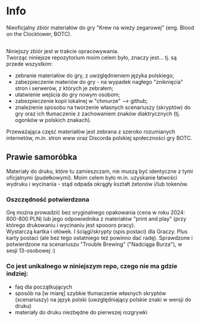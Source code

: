 # Info

Nieoficjalny zbiór materiałów do gry "Krew na wieży zegarowej" (eng. Blood on the Clocktower, BOTC).

##

Niniejszy zbiór jest w trakcie opracowywania.  
Tworząc niniejsze repozytorium moim celem było, znaczy jest... tj. są przede wszystkim:

- zebranie materiałów do gry, z uwzględnieniem języka polskiego;
- zabezpieczenie materiów do gry - na wypadek nagłego "zniknięcia" stron i serwerów, z których je zebrałem;
- ułatwienie wejścia do gry nowym osobom;
- zabezpieczenie kopii lokalnej w "chmurze" --> github;
- znalezienie sposobu na tworzenie własnych scenariuszy (skryptów) do gry oraz ich tłumaczenie z zachowaniem znaków diaktrycznych (tj. ogonków w polskich znakach).

Przeważająca część materiałów jest zebrana z szeroko rozumianych internetów, m.in. stron www oraz Discorda polskiej społeczności gry BOTC.

## Prawie samoróbka

Materiały do druku, które tu zamieszczam, nie muszą być identyczne z tymi oficjalnymi (pudełkowymi).
Moim celem było m.in. uzyskanie łatwości wydruku i wycinania - stąd odpada okrągły kształt żetonów i/lub tokenów.

### Oszczędność potwierdzona

Grę można prowadzić bez oryginalnego opakowania (cena w roku 2024: 600-800 PLN) lub jego odpowiednika z materiałów "print and play" (przy którego drukowaniu i wycinaniu jest spoooro pracy).  
Wystarczą kartka i ołówek. I ściągi/skrypty (spis postaci) dla Graczy. Plus karty postaci (ale bez tego ostatniego też powinno dać radę).
Sprawdzone i potwierdzone na scenariuszu "Trouble Brewing" ("Nadciąga Burza"), w sesji 13-osobowej :)

### Co jest unikalnego w niniejszym repo, czego nie ma gdzie indziej:

- faq dla początkujących
- sposób na [w miarę] szybkie tłumaczenie własnych skryptów (scenariuszy) na język polski (uwzględniający polskie znaki w wersji do druku)
- materiały do druku niezbędne do pierwszej rozgrywki
